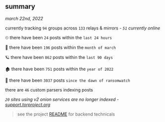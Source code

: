 
## summary
_march 22nd, 2022_

currently tracking `94` groups across `133` relays & mirrors - _`51` currently online_

⏲ there have been `24` posts within the `last 24 hours`

🦈 there have been `196` posts within the `month of march`

🪐 there have been `862` posts within the `last 90 days`

🏚 there have been `751` posts within the `year of 2022`

🦕 there have been `3037` posts `since the dawn of ransomwatch`

there are `46` custom parsers indexing posts

_`20` sites using v2 onion services are no longer indexed - [support.torproject.org](https://support.torproject.org/onionservices/v2-deprecation/)_

> see the project [README](https://github.com/thetanz/ransomwatch#ransomwatch--) for backend technicals
